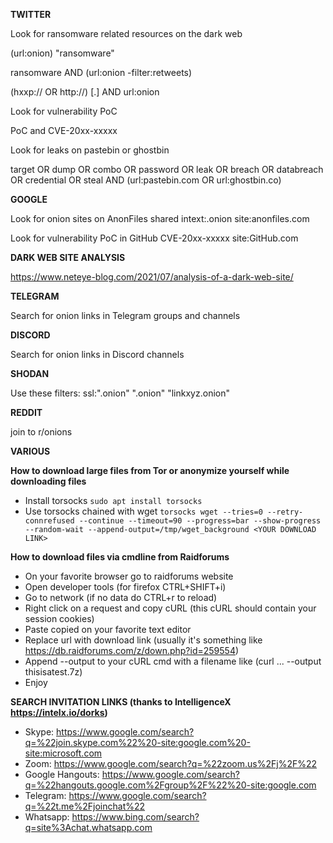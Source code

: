 **TWITTER**

Look for ransomware related resources on the dark web

(url:onion) "ransomware"

ransomware AND (url:onion -filter:retweets)

(hxxp:// OR http://) [.] AND url:onion


Look for vulnerability PoC

PoC and CVE-20xx-xxxxx


Look for leaks on pastebin or ghostbin

target OR dump OR combo OR password OR leak OR breach OR databreach OR credential OR steal AND (url:pastebin.com OR url:ghostbin.co)


**GOOGLE**

Look for onion sites on AnonFiles shared
intext:.onion site:anonfiles.com

Look for vulnerability PoC in GitHub
CVE-20xx-xxxxx site:GitHub.com


**DARK WEB SITE ANALYSIS**

https://www.neteye-blog.com/2021/07/analysis-of-a-dark-web-site/


**TELEGRAM**

Search for onion links in Telegram groups and channels


**DISCORD**

Search for onion links in Discord channels


**SHODAN**

Use these filters:
ssl:".onion"
".onion"
"linkxyz.onion"

**REDDIT**

join to r/onions


**VARIOUS**

**How to download large files from Tor or anonymize yourself while downloading files**
- Install torsocks `sudo apt install torsocks`
- Use torsocks chained with wget `torsocks wget --tries=0 --retry-connrefused --continue --timeout=90 --progress=bar --show-progress --random-wait --append-output=/tmp/wget_background <YOUR DOWNLOAD LINK>`

**How to download files via cmdline from Raidforums**
- On your favorite browser go to raidforums website
- Open developer tools (for firefox CTRL+SHIFT+i)
- Go to network (if no data do CTRL+r to reload)
- Right click on a request and copy cURL (this cURL should contain your session cookies)
- Paste copied on your favorite text editor
- Replace url with download link (usually it's something like https://db.raidforums.com/z/down.php?id=259554)
- Append --output to your cURL cmd with a filename like (curl ... --output thisisatest.7z)
- Enjoy

**SEARCH INVITATION LINKS (thanks to IntelligenceX https://intelx.io/dorks)**
- Skype: https://www.google.com/search?q=%22join.skype.com%22%20-site:google.com%20-site:microsoft.com
- Zoom: https://www.google.com/search?q=%22zoom.us%2Fj%2F%22
- Google Hangouts: https://www.google.com/search?q=%22hangouts.google.com%2Fgroup%2F%22%20-site:google.com
- Telegram: https://www.google.com/search?q=%22t.me%2Fjoinchat%22
- Whatsapp: https://www.bing.com/search?q=site%3Achat.whatsapp.com
